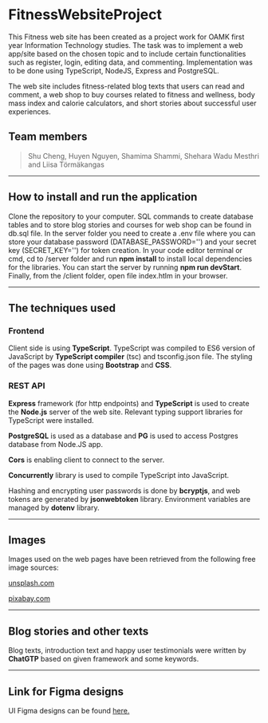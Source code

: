 # FitnessWebsiteProject

This Fitness web site has been created as a project work for OAMK first year Information Technology studies. The task was to implement a web app/site based on the chosen topic and to include certain functionalities such as register, login, editing data, and commenting. Implementation was to be done using TypeScript, NodeJS, Express and PostgreSQL.

The web site includes fitness-related blog texts that users can read and comment, a web shop to buy courses related to fitness and wellness, body mass index and calorie calculators, and short stories about successful user experiences.

## Team members

>Shu Cheng, Huyen Nguyen, Shamima Shammi, Shehara Wadu Mesthri and Liisa Törmäkangas

---

## How to install and run the application
Clone the repository to your computer. SQL commands to create database tables and to store blog stories and courses for web shop can be found in db.sql file. In the server folder you need to create a .env file where you can store your database password (DATABASE_PASSWORD='') and your secret key (SECRET_KEY='') for token creation. In your code editor terminal or cmd, cd to /server folder and run **npm install** to install local dependencies for the libraries. You can start the server by running **npm run devStart**. Finally, from the /client folder, open file index.htlm in your browser.

---

## The techniques used
### Frontend
Client side is using **TypeScript**. TypeScript was compiled to ES6 version of JavaScript by **TypeScript compiler** (tsc) and tsconfig.json file. The styling of the pages was done using **Bootstrap** and **CSS**.

### REST API
**Express** framework (for http endpoints) and **TypeScript** is used to create the **Node.js** server of the web site. Relevant typing support libraries for TypeScript were installed.

**PostgreSQL** is used as a database and **PG** is used to access Postgres database from Node.JS app.

**Cors** is enabling client to connect to the server.

**Concurrently** library is used to compile TypeScript into JavaScript.

Hashing and encrypting user passwords is done by **bcryptjs**, and web tokens are generated by **jsonwebtoken** library. Environment variables are managed by **dotenv** library.

---

## Images
Images used on the web pages have been retrieved from the following free image sources:

[unsplash.com](https://unsplash.com/)

[pixabay.com](https://pixabay.com/)


---

## Blog stories and other texts

Blog texts, introduction text and happy user testimonials were written by **ChatGTP** based on given framework and some keywords.

---

## Link for Figma designs

UI Figma designs can be found [here.](https://www.figma.com/file/Ue6heavQiI2VgJlcUJp0hR/UI-design---Fitness-website?node-id=0%3A1&t=K3lXatu8Y4xE1sjB-1)
